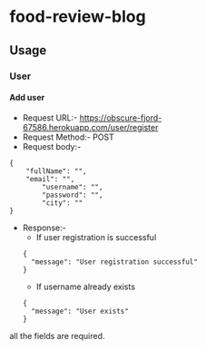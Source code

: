 # food-review-blog
## Usage 
### User
#### Add user
- Request URL:-	 https://obscure-fjord-67586.herokuapp.com/user/register
- Request Method:- POST
- Request body:- 
```
{
	"fullName": "",
	"email": "",
      	"username": "",
        "password": "",
      	"city": ""
}
```
- Response:-
  - If user registration is successful
  ```
  {
    "message": "User registration successful"
  }
  ```
  - If username already exists
  ```
  {
    "message": "User exists"
  }
  ```
all the fields are required.
